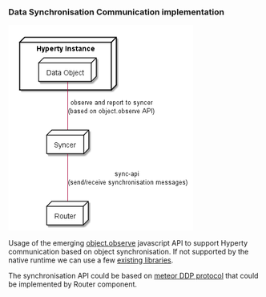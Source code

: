 ### Data Synchronisation Communication implementation

<!--
@startuml "hyperty-data-synchronisation.png"


	node "Hyperty Instance" as H {

		node "Data Object" as Obj {

		}
	}


	node "Syncer" as Syncer {

	}

	node "Router" as Router {

	}

	Obj -down- Syncer : observe and report to syncer\n(based on object.observe API)

	Syncer -down- Router : sync-api \n(send/receive synchronisation messages)


@enduml
-->

![hyperty data synchronisation communication model](hyperty-data-synchronisation.png)

Usage of the emerging [object.observe](https://developer.mozilla.org/pt-PT/docs/Web/JavaScript/Reference/Global_Objects/Object/observe) javascript API to support Hyperty communication based on object synchronisation. If not supported by the native runtime we can use a few [existing libraries](https://github.com/MaxArt2501/object-observe).

The synchronisation API could be based on [meteor DDP protocol](https://github.com/meteor/meteor/blob/devel/packages/ddp/DDP.md) that could be implemented by Router component.
